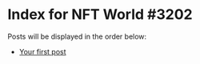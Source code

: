 # Index for NFT World #3202
Posts will be displayed in the order below:

- [Your first post](./001-first.md)

